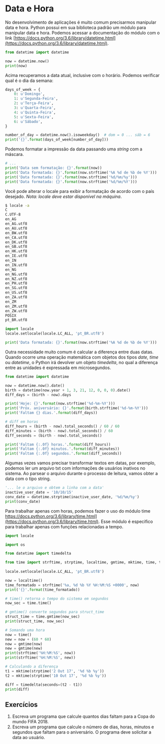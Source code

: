 # Data e Hora

No desenvolvimento de aplicações é muito comum precisarmos manipular data e hora. Python possui em sua biblioteca padrão um módulo para manipular data e hora. Podemos acessar a documentação do módulo com o link [https://docs.python.org/3.6/library/datetime.html](https://docs.python.org/3.6/library/datetime.html).

```python
from datetime import datetime

now = datetime.now()
print(now)
```

Acima recuperamos a data atual, inclusive com o horário. Podemos verificar qual é o dia da semana:

```python
days_of_week = {
	0: u'Domingo',
	1: u'Segunda-Feira',
	2: u'Terça-Feira',
	3: u'Quarta-Feira',
	4: u'Quinta-Feira',
	5: u'Sexta-Feira',
	6: u'Sábado',
}

number_of_day = datetime.now().isoweekday()  # dom = 0 ... sáb = 6
print('{}'.format(days_of_week[number_of_day]))
```

Podemos formatar a impressão da data passando uma *string* com a máscara.

```python
# ...
print('Data sem formatação: {}'.format(now))
print('Data formatada: {}'.format(now.strftime('%A %d de %b de %Y')))
print('Data formatada: {}'.format(now.strftime('%d/%m/%y')))
print('Data formatada: {}'.format(now.strftime('%d/%m/%Y')))
```

Você pode alterar o locale para exibir a formatação de acordo com o país desejado. *Nota: locale deve estar disponível na máquina*.

```sh
$ locale -a
C
C.UTF-8
en_AG
en_AG.utf8
en_AU.utf8
en_BW.utf8
en_CA.utf8
en_DK.utf8
en_GB.utf8
en_HK.utf8
en_IE.utf8
en_IN
en_IN.utf8
en_NG
en_NG.utf8
en_NZ.utf8
en_PH.utf8
en_SG.utf8
en_US.utf8
en_ZA.utf8
en_ZM
en_ZM.utf8
en_ZW.utf8
POSIX
pt_BR.utf8
```

```python
import locale                               
locale.setlocale(locale.LC_ALL, 'pt_BR.utf8')

print('Data formatada: {}'.format(now.strftime('%A %d de %b de %Y')))
```

Outra necessidade muito comum é calcular a diferença entre duas datas. Quando ocorre uma operação matemática com objetos dos tipos *date, time* ou *datetime*, o Python irá devolver um objeto *timedelta*, no qual a diferença entre as unidades é expressada em microsegundos.

```python
from datetime import datetime

now = datetime.now().date()
birth = datetime(now.year + 1, 3, 21, 12, 0, 0, 0).date()
diff_days = (birth - now).days

print('Hoje: {}'.format(now.strftime('%d-%m-%Y')))
print('Próx. aniversário: {}'.format(birth.strftime('%d-%m-%Y')))
print('Faltam {} dias.'.format(diff_days))

# diff em horas
diff_hours = (birth - now).total_seconds() / 60 / 60
diff_minutes = (birth - now).total_seconds() / 60
diff_seconds = (birth - now).total_seconds()

print('Faltam {:.0f} horas.'.format(diff_hours))
print('Faltam {:.0f} minutos.'.format(diff_minutes))
print('Faltam {:.0f} segundos.'.format(diff_seconds))
```

Algumas vezes vamos precisar transformar textos em datas, por exemplo, podemos ler um arquivo txt com informações de usuários inativos no sistema. Ao parsear o arquivo durante o processo de leitura, vamos obter a data com o tipo string. 

```python
'... le o arquivo e obtem a linha com a data'
inactive_user_date = '10/10/15'
conv_date = datetime.strptime(inactive_user_date, '%d/%m/%y')
print(conv_date)
```

Para trabalhar apenas com horas, podemos fazer o uso do módulo time https://docs.python.org/3.6/library/time.html](https://docs.python.org/3.6/library/time.html). Esse módulo é especifico para trabalhar apenas com funções relacionadas a tempo.

```python
import locale

import os

from datetime import timedelta

from time import strftime, strptime, localtime, gmtime, mktime, time, tzset
                               
locale.setlocale(locale.LC_ALL, 'pt_BR.utf8')

now = localtime()
time_formatado = strftime('%a, %d %b %Y %H:%M:%S +0000', now)
print('{}'.format(time_formatado))

# time() retorna o tempo do sistema em segundos
now_sec = time.time()

# gmtime() converte segundos para struct_time
struct_time = time.gmtime(now_sec)
print(struct_time, now_sec)

# Somando uma hora
now = time()
new = now + (60 * 60)
now = gmtime(now)
new = gmtime(new)
print(strftime('%H:%M:%S', now))
print(strftime('%H:%M:%S', new))

# Calculando a diferença
t1 = mktime(strptime('2 Out 17', '%d %b %y'))
t2 = mktime(strptime('10 Out 17', '%d %b %y'))

diff = timedelta(seconds=(t2 - t1))
print(diff)
```



## Exercícios

1. Escreva um programa que calcule quantos dias faltam para a Copa do mundo FIFA 2018.
2. Escreva um programa que calcule o número de dias, horas, minutos e segundos que faltam para o aniversário. O programa deve solicitar a data ao usuário.